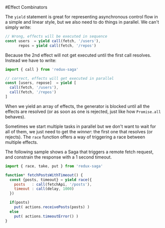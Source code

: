 #Effect Combinators

The `yield` statement is great for representing asynchronous control flow in a simple and linear
style, but we also need to do things in parallel. We can't simply write:

```javascript
// Wrong, effects will be executed in sequence
const users  = yield call(fetch, '/users'),
      repos = yield call(fetch, '/repos')
```

Because the 2nd effect will not get executed until the first call resolves. Instead we have to write:

```javascript
import { call } from 'redux-saga'

// correct, effects will get executed in parallel
const [users, repose]  = yield [
  call(fetch, '/users'),
  call(fetch, '/repos')
]
```

When we yield an array of effects, the generator is blocked until all the effects are resolved (or as soon as
one is rejected, just like how `Promise.all` behaves).

Sometimes we start multiple tasks in parallel but we don't want to wait for all of them, we just need
to get the *winner*: the first one that resolves (or rejects). The `race` function offers a way of
triggering a race between multiple effects.

The following sample shows a Saga that triggers a remote fetch request, and constrain the response with a
1 second timeout.

```javascript
import { race, take, put } from 'redux-saga'

function* fetchPostsWithTimeout() {
  const {posts, timeout} = yield race({
    posts   : call(fetchApi, '/posts'),
    timeout : call(delay, 1000)
  })

  if(posts)
    put( actions.receivePosts(posts) )
  else
    put( actions.timeoutError() )
}
```
